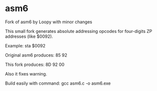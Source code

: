 # asm6
Fork of asm6 by Loopy with minor changes

This small fork generates absolute addressing opcodes for four-digits ZP addresses (like $0092).

Example: sta $0092

Original asm6 produces: 85 92

This fork produces: 8D 92 00

Also it fixes warning.

Build easily with command:
  gcc asm6.c -o asm6.exe
